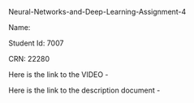 Neural-Networks-and-Deep-Learning-Assignment-4

Name: 

Student Id: 7007

CRN: 22280

Here is the link to the VIDEO -

Here is the link to the description document -
